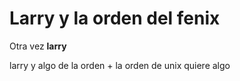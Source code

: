 
# Larry y la orden del fenix

Otra vez **larry**

larry y algo de la orden + la orden de unix quiere algo

